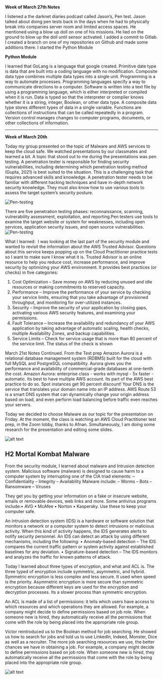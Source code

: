 **Week of March 27th Notes**

I listened a the darknet diaries podcast called Jason’s, Pen test. Jason 
talked about doing pen tests back in the days when he had to physically 
break into companies server room and limited access spaces. He mentioned 
using a blow up doll on one of his missions. He lied on the ground to blow up the 
doll until sensor activated. I added a commit to Gitlab. I created a branch on one 
of my repositories on Github and made some additions there.
I started the Python Module

**Python Module**

I learned that GoLang is a language that google created. 
Primitive date type is data that are built into a coding language with no modification.
Composite data type combines multiple data types into a single unit.
Programming is a way to automate processes. Programming languages specify a way to communicate 
directions to a computer. Software is written into a text file by using a programming language, 
which is either interpreted or compiled when it is run. Data is typed so that the interpreter or 
compiler knows whether it is a string, integer, Boolean, or other data type.
A composite data type stores different types of data in a single variable.
Functions are collections of instructions that can be called repeatedly in a program.
Version control manages changes to computer programs, documents, or other collections of information.

---------------------------------------------------------------------------------------------------------------

**Week of March 20th**

Today my group presented on the topic of Malware and AWS services 
to keep the cloud safe. We watched presentations by our classmates 
and learned a  bit. A topic that stood out to me during the presentations 
was pen testing. A penetration tester is responsible for finding security 
vulnerabilities, including determining which penetration testing method 
(Gupta, 2021) is best suited to the situation. This is a challenging task 
that requires advanced skills and knowledge. A penetration tester needs 
to be familiar with different hacking techniques and have in-depth network 
security knowledge. They must also know how to use various tools to assess 
the target system’s security posture.

![Pen-testing](https://www.eccouncil.org/cybersecurity-exchange/wp-content/uploads/2022/03/Penetration-Testing-Phases-1024x512.jpg) 

There are five penetration testing phases: reconnaissance, scanning, vulnerability assessment, exploitation, and reporting.Pen testers use tools to examine the target website or system for weaknesses, 
including open services, application security issues, and open source vulnerabilities.
![Pen-testing](https://www.satalytics.com.au/wp-content/uploads/2020/02/5-key-steps-in-Pen-testing-process.png)


What I learned: 
I  was looking at the last part of the security module and wanted to 
revisit the information about the AWS Trusted Advisor. Questions about this 
service keeps popping up on the Cloud Practitioner practice tests so I want to 
make sure I know what it is.
Trusted Advisor is an online resource to help you reduce cost, increase 
performance, and improve security by optimizing your AWS environment. 
It provides best practices (or checks) in five categories:
1. Cost Optimization – Save money on AWS by reducing unused and 
idle resources or making commitments to reserved capacity.
2. Performance – Improve the performance of your service by checking 
your service limits, ensuring that you take advantage of provisioned throughput, 
and monitoring for over-utilized instances.
3. Security – Improve the security of your application by closing gaps, 
activating various AWS security features, and examining your permissions.
4. Fault Tolerance – Increase the availability and redundancy of your AWS 
application by taking advantage of automatic scaling, health checks, multiple 
Availability Zones, and backup capabilities.
5. Service Limits – Check for service usage that is more than 80 percent of the service limit.
The status of the check is shown 
 
March 21st Notes Continued.
From the Test prep 
Amazon Aurora is a relational database management system (RDBMS) built for the cloud with full MySQL and PostgreSQL compatibility. Aurora gives you the performance and availability of commercial-grade databases at one-tenth the cost.
Amazon Aurora: enterprise class - works with mysql - 5x faster -automatic. 
Its best to have multiple AWS account.  Its part of the AWS best practice to do so. 
Spot instances get 90 percent discount! 
Your DNS is the service that translates your domain name into an IP address. AWS Route 53 is a smart DNS system that can dynamically change your origin address based on load, and even perform load balancing before traffic even reaches your servers.


Today we decided to choose Malware as our topic for the presentation on Friday. At the moment, the class is watching an AWS Cloud Practitioner test prep, in the Zoom lobby, thanks to Afnan. Simultaneously, I am doing some research for the  presentation and editing some slides. 

![alt text](https://www.bleepstatic.com/content/hl-images/2023/02/13/mortal-kombat.jpg)
## H2 Mortal Kombat Malware


From the security module, I learned about malware and Intrusion detection system. 
Malicious software (malware) is designed to cause harm to a computer system 
by interrupting one of the CIA triad elements: – Confidentiality – Integrity – Availability
Malware include: – Worms – Bots – Ransomware – Viruses

They get you by getting your information on a fake or insecure website, emails or 
removable devices, web links and more. 
Some antivirus programs include:• AVG • McAfee • Norton • Kaspersky. Use these to 
keep your computer safe. 

An intrusion detection system (IDS) is a hardware or software solution that monitors a 
network or a computer system to detect intrusions or malicious activity. When this kind 
of activity happens, the IDS generates alerts to notify security personnel.
An IDS can detect an attack by using different mechanisms, including the following:
• Anomaly-based detection – The IDS compares the current traffic pattern or system 
activity against established baselines for any deviation. • Signature-based detection – The IDS monitors and analyzes the traffic for known patterns 
of attack.

Today I learned about three types of encryption, and what and ACL is. The three typed of encryption include symmetric, asymmetric, and hybrid.  Symmetric encryption is less complex and less secure. It used when speed is the priority. Asymmetric encryption is more secure than symmetric encryption because different keys are used for the encryption and decryption processes. Its a slower process than symmetric encryption.  

An ACL is made of a list of permissions: it tells which users have access to which resources and which operations they are allowed. For example, a company might decide to define permissions based on job role. When someone new is hired, they automatically receive all the permissions that come with the role by being placed into the appropriate role group.

Victor reintroduced us to the Boolean method for job searching. He showed us how to search for jobs  and told us to use  LinkedIn, Indeed, Monster, Dice as well as a recruiter. The more job searching resources we use, the better chances we have in obtaining a job. For example, a company might decide to define permissions based on job role. When someone new is hired, they automatically receive all the permissions that come with the role by being placed into the appropriate role group.

![alt text](https://www.thesslstore.com/blog/wp-content/uploads/2020/11/how-encryption-works-symmetric-encryption.png)

